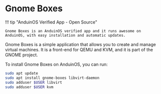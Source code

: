# Gnome Boxes

!!! tip "AnduinOS Verified App - Open Source"

    Gnome Boxes is an AnduinOS verified app and it runs awesome on AnduinOS, with easy installation and automatic updates.

Gnome Boxes is a simple application that allows you to create and manage virtual machines. It is a front-end for QEMU and KVM, and it is part of the GNOME project.

To install Gnome Boxes on AnduinOS, you can run:

```bash
sudo apt update
sudo apt install gnome-boxes libvirt-daemon
sudo adduser $USER libvirt
sudo adduser $USER kvm
```
